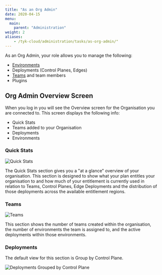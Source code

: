 ```yaml
---
title: "As an Org Admin"
date: 2020-04-15
menu:
  main:
    parent: "Administration"
weight: 2
aliases:
    - /tyk-cloud/administration/tasks/as-org-admin/"
---
```


As an Org Admin, your role allows you to manage the following:

* [Environments](/docs/tyk-cloud/glossary/glossary/#environment)
* Deployments (Control Planes, Edges)
* [Teams](/docs/tyk-cloud/glossary/glossary/#team) and team members
* Plugins

## Org Admin Overview Screen

When you log in you will see the Overview screen for the Organisation you are connected to. This screen displays the following info:

* Quick Stats
* Teams added to your Organisation
* Deployments
* Environments

### Quick Stats

![Quick Stats](/docs/img/admin/org_admin_quick_stats.png)

The Quick Stats section gives you a "at a glance" overview of your organisation. This section is designed to show what your plan entitles your organisation to and how much of your entitlement is currently used in relation to Teams, Control Planes, Edge Deployments and the distribution of those deployments across the available entitlement regions.

### Teams

![Teams](/docs/img/admin/org_admin_teams.png)

This section shows the number of teams created within the organisation, the number of environments the team is assigned to, and the active deployments within those environments.

### Deployments

The default view for this section is Group by Control Plane.

![Deployments Grouped by Control Plane](/docs/img/admin/org_admin_deployments_group_control.png)

